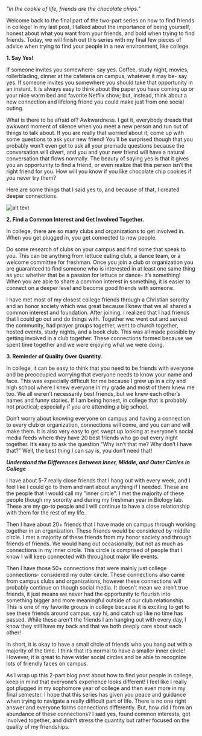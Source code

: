 *"In the cookie of life, friends are the chocolate chips."*

Welcome back to the final part of the two-part series on how to find friends in college! In my last post, I talked about the importance of being yourself, honest about what you want from your friends, and bold when trying to find friends. Today, we will finish out this series with my final few pieces of advice when trying to find your people in a new environment, like college.


**1. Say Yes!**

If someone invites you somewhere- say yes. Coffee, study night, movies, rollerblading, dinner at the cafeteria on campus, whatever it may be- say yes. If someone invites you somewhere you should take that opportunity in an instant. It is always easy to think about the paper you have coming up or your nice warm bed and favorite Netflix show; but, instead, think about a new connection and lifelong friend you could make just from one social outing.

What is there to be afraid of? Awkwardness. I get it, everybody dreads that awkward moment of silence when you meet a new person and run out of things to talk about. If you are really that worried about it, come up with some questions to ask your new friend! You’ll be surprised though that you probably won't even get to ask all your premade questions because the conversation will divert, and you and your new friend will have a natural conversation that flows normally. 
The beauty of saying yes is that it gives you an opportunity to find a friend, or even realize that this person isn’t the right friend for you. 
How will you know if you like chocolate chip cookies if you never try them?

Here are some things that I said yes to, and because of that, I created deeper connections.

![alt text](./images/brett-venables.png)


**2. Find a Common Interest and Get Involved Together.**

In college, there are so many clubs and organizations to get involved in. When you get plugged in, you get connected to new people. 

Do some research of clubs on your campus and find some that speak to you. This can be anything from lettuce eating club, a dance team, or a welcome committee for freshman. Once you join a club or organization you are guaranteed to find someone who is interested in at least one same thing as you: whether that be a passion for lettuce or dance- it’s something! When you are able to share a common interest in something, it is easier to connect on a deeper level and become good friends with someone.

I have met most of my closest college friends through a Christian sorority and an honor society which was great because I knew that we all shared a common interest and foundation. After joining, I realized that I had friends that I could go out and do things with. Together we: went out and served the community, had prayer groups together, went to church together, hosted events, study nights, and a book club. This was all made possible by getting involved in a club together. These connections formed because we spent time together and we were enjoying what we were doing. 

**3. Reminder of Quality Over Quantity.**

In college, it can be easy to think that you need to be friends with everyone and be preoccupied worrying that everyone needs to know your name and face. 
This was especially difficult for me because I grew up in a city and high school where I knew everyone in my grade and most of them knew me too. We all weren’t necessarily best friends, but we knew each other’s names and funny stories. If I am being honest, in college that is probably not practical; especially if you are attending a big school. 

Don’t worry about knowing everyone on campus and having a connection to every club or organization, connections will come, and you can and will make them.  It is also very easy to get swept up looking at everyone’s social media feeds where they have 20 best friends who go out every night together. It’s easy to ask the question “Why isn’t that me? Why don’t I have that?” Well, the best thing I can say is, you don’t need that!

***Understand the Differences Between Inner, Middle, and Outer Circles in College***

I have about 5-7 really close friends that I hang out with every week, and I feel like I could go to them and rant about anything if I needed. These are the people that I would call my "inner circle". I met the majority of these people though my sorority and during my freshman year in Biology lab. These are my go-to people and I will continue to have a close relationship with them for the rest of my life.


Then I have about 20+ friends that I have made on campus through working together in an organization. These friends would be considered by middle circle. I met a majority of these friends from my honor society and through friends of friends. We would hang out occasionally, but not as much as connections in my inner circle. This circle is comprised of people that I know I will keep connected with throughout major life events.

Then I have those 50+ connections that were mainly just college connections- considered my outer circle. These connections also came from campus clubs and organizations, however these connections will probably continue on though social media. It doesn’t mean we aren’t true friends, it just means we never had the opportunity to flourish into something bigger and more meaningful outside of our club relationship. This is one of my favorite groups in college because it is exciting to get to see these friends around campus, say hi, and catch up like no time has passed. While these aren't the friends I am hanging out with every day, I know they still have my back and that we both deeply care about each other!

In short, it is okay to have a small circle of friends who you hang out with a majority of the time. I think that it’s normal to have a smaller inner circle! However, it is great to have wider social circles and be able to recognize lots of friendly faces on campus. 


As I wrap up this 2-part blog post about how to find your people in college, keep in mind that everyone’s experience looks different! I feel like I really got plugged in my sophomore year of college and then even more in my final semester. I hope that this series has given you peace and guidance when trying to navigate a really difficult part of life. There is no one right answer and everyone forms connections differently. But, how did I form an abundance of these connections? I said yes, found common interests, got involved together, and didn’t stress the quantity but rather focused on the quality of my friendships. 
